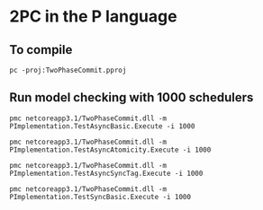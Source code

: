 # 2PC in the P language

## To compile

```
pc -proj:TwoPhaseCommit.pproj
```

## Run model checking with 1000 schedulers
```
pmc netcoreapp3.1/TwoPhaseCommit.dll -m PImplementation.TestAsyncBasic.Execute -i 1000

pmc netcoreapp3.1/TwoPhaseCommit.dll -m PImplementation.TestAsyncAtomicity.Execute -i 1000

pmc netcoreapp3.1/TwoPhaseCommit.dll -m PImplementation.TestAsyncSyncTag.Execute -i 1000

pmc netcoreapp3.1/TwoPhaseCommit.dll -m PImplementation.TestSyncBasic.Execute -i 1000

```
